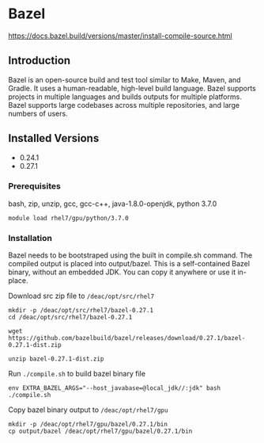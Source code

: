# Bazel

https://docs.bazel.build/versions/master/install-compile-source.html

## Introduction

Bazel is an open-source build and test tool similar to Make, Maven, and Gradle.
It uses a human-readable, high-level build language. Bazel supports projects in
multiple languages and builds outputs for multiple platforms. Bazel supports
large codebases across multiple repositories, and large numbers of users.

## Installed Versions

 - 0.24.1
 - 0.27.1

### Prerequisites

bash, zip, unzip, gcc, gcc-c++, java-1.8.0-openjdk, python 3.7.0

```
module load rhel7/gpu/python/3.7.0
```

### Installation

Bazel needs to be bootstraped using the built in compile.sh command. The
compiled output is placed into output/bazel. This is a self-contained Bazel
binary, without an embedded JDK. You can copy it anywhere or use it in-place.

Download src zip file to `/deac/opt/src/rhel7`

```
mkdir -p /deac/opt/src/rhel7/bazel-0.27.1
cd /deac/opt/src/rhel7/bazel-0.27.1

wget https://github.com/bazelbuild/bazel/releases/download/0.27.1/bazel-0.27.1-dist.zip

unzip bazel-0.27.1-dist.zip
```

Run `./compile.sh` to build bazel binary file

```
env EXTRA_BAZEL_ARGS="--host_javabase=@local_jdk//:jdk" bash ./compile.sh
```

Copy bazel binary output to `/deac/opt/rhel7/gpu`

```
mkdir -p /deac/opt/rhel7/gpu/bazel/0.27.1/bin
cp output/bazel /deac/opt/rhel7/gpu/bazel/0.27.1/bin
```
